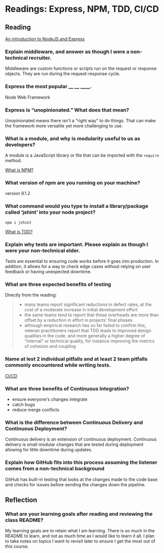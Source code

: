 # Readings: Express, NPM, TDD, CI/CD  
  
## Reading  
[An introduction to NodeJS and Express](https://developer.mozilla.org/en-US/docs/Learn/Server-side/Express_Nodejs/Introduction)  
  
### Explain middleware, and answer as though I were a non-technical recruiter.  

Middleware are custom functions or scripts run on the request or response objects. They are run during the request-response cycle.  
  
### Express the most popular __ __ ____.  

Node Web Framework
  
### Express is “unopinionated.” What does that mean?  

Unopinionated means there isn't a "right way" to do things. That can make the framework more versatile yet more challenging to use. 
  
### What is a module, and why is modularity useful to us as developers?  
A module is a JavaScript library or file that can be imported with the ```require``` method. 
  
[What is NPM?](https://docs.npmjs.com/about-npm)    
  
### What version of npm are you running on your machine?  
  
version 9.1.2  
  
### What command would you type to install a library/package called ‘jshint’ into your node project?  
  
```npm i jshint``` 
  
[What is TDD?](https://www.agilealliance.org/glossary/tdd/#q=~(infinite~false~filters~(postType~(~'page~'post~'aa_book~'aa_event_session~'aa_experience_report~'aa_glossary~'aa_research_paper~'aa_video)~tags~(~'tdd))~searchTerm~'~sort~false~sortDirection~'asc~page~1))   



### Explain why tests are important. Please explain as though I were your non-technical elder.  
Tests are essential to ensuring code works before it goes into production. In addition, it allows for a way to check edge cases without relying on user feedback or having unexpected downtime. 

### What are three expected benefits of testing  
Directly from the reading:  
> - many teams report significant reductions in defect rates, at the cost of a moderate increase in initial development effort  
> - the same teams tend to report that these overheads are more than offset by a reduction in effort in projects’ final phases  
> - although empirical research has so far failed to confirm this, veteran practitioners report that TDD leads to improved design qualities in the code, and more generally a higher degree of “internal” or technical quality, for instance improving the metrics of cohesion and coupling  

  
  

### Name at lest 2 individual pitfalls and at least 2 team pitfalls commonly encountered while writing tests.  
[CI/CD](https://www.youtube.com/watch?v=xSv_m3KhUO8&ab_channel=GitHubTraining%26Guides)  

### What are three benefits of Continuous Integration?  
- ensure everyone's changes integrate
- catch bugs
- reduce merge conflicts  

  
### What is the difference between Continuous Delivery and Continuous Deployment?  
  Continuous delivery is an extension of continuous deployment. Continuous delivery is small modular changes that are tested during deployment allowing for little downtime during updates.   
### Explain how GitHub fits into this process assuming the listener comes from a non-technical background  
  GitHub has built-in testing that looks at the changes made to the code base and checks for issues before sending the changes down the pipeline. 

## Reflection  
### What are your learning goals after reading and reviewing the class README?  
  My learning goals are to retain what I am learning. There is so much in the README to learn, and not as much time as I would like to learn it all. I plan to take notes on topics I want to revisit later to ensure I get the most out of this course. 
  
